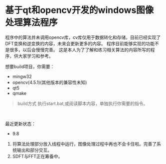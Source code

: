# 基于qt和opencv开发的windows图像处理算法程序

程序中的算法并未调用opencv库，cv库仅用于数据转化和存储，目前已经实现了DFT变换和逆变换的内容，未来会更新更多的内容。
程序目前能够实现的功能不是很多，以后会慢慢完善。
这是本人为了了解和练习相关算法的内容所写的程序，供大家学习和参考。

想要build项目，你需要：

* mingw32
* opencv(4.5.1)(其他版本的兼容性未知)
* qt5
* qmake

> build方式
> 执行start.bat,或阅读脚本内容，单独执行你需要的指令。

&emsp;

最近更新状态：

* 9.8

1. 将算法处理部分放入线程中运行，图像处理过程中再也不会卡住啦。完善了系统输出和部分交互。
2. SDFT与FFT正在筹备中。  
